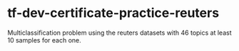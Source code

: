 # tf-dev-certificate-practice-reuters
Multiclassification problem using the reuters datasets with 46 topics at least 10 samples for each one.
